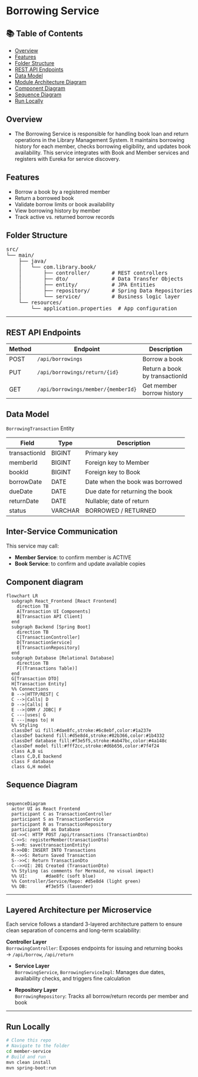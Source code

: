 # Borrowing Service
 
## 📚 Table of Contents
- [Overview](#overview)
- [Features](#features)
- [Folder Structure](#folder-structure)
- [REST API Endpoints](#rest-api-endpoints)
- [Data Model](#data-model)
- [Module Architecture Diagram](#module-architecture-diagram)
- [Component Diagram](#component-diagram)
- [Sequence Diagram](#sequence-diagram)
- [Run Locally](#run-locally)

## Overview
-  The Borrowing Service is responsible for handling book loan and return operations in the Library Management System. It maintains borrowing history for each member, checks borrowing eligibility, and updates book availability. This service integrates with Book and Member services and registers with Eureka for service discovery.

## Features
- Borrow a book by a registered member
- Return a borrowed book
- Validate borrow limits or book availability
- View borrowing history by member
- Track active vs. returned borrow records


## Folder Structure
<pre>
src/
└── main/
    ├── java/
    │   └── com.library.book/
    │       ├── controller/       # REST controllers
    │       ├── dto/              # Data Transfer Objects
    │       ├── entity/           # JPA Entities
    │       ├── repository/       # Spring Data Repositories
    │       └── service/          # Business logic layer
    └── resources/
        └── application.properties  # App configuration
</pre>
---
## REST API Endpoints

| Method | Endpoint                           | Description                    |
|--------|------------------------------------|--------------------------------|
| POST   | `/api/borrowings`                  | Borrow a book                  |
| PUT    | `/api/borrowings/return/{id}`      | Return a book by transactionId |
| GET    | `/api/borrowings/member/{memberId}`| Get member borrow history      |


## Data Model

`BorrowingTransaction` Entity

| Field         | Type     | Description                           |
|---------------|----------|---------------------------------------|
| transactionId | BIGINT   | Primary key                           |
| memberId      | BIGINT   | Foreign key to Member                 |
| bookId        | BIGINT   | Foreign key to Book                   |
| borrowDate    | DATE     | Date when the book was borrowed       |
| dueDate       | DATE     | Due date for returning the book       |
| returnDate    | DATE     | Nullable; date of return              |
| status        | VARCHAR  | BORROWED / RETURNED                   |

## Inter-Service Communication

This service may call:
- **Member Service**: to confirm member is ACTIVE
- **Book Service**: to confirm and update available copies
## Component diagram
 
```mermaid
flowchart LR
  subgraph React_Frontend [React Frontend]
    direction TB
    A[Transaction UI Components]
    B[Transaction API Client]
  end
  subgraph Backend [Spring Boot]
    direction TB
    C[TransactionController]
    D[TransactionService]
    E[TransactionRepository]
  end
  subgraph Database [Relational Database]
    direction TB
    F[(Transactions Table)]
  end
  G[Transaction DTO]
  H[Transaction Entity]
  %% Connections
  B -->|HTTP/REST| C
  C -->|Calls| D
  D -->|Calls| E
  E -->|ORM / JDBC| F
  C ---|uses| G
  E ---|maps to| H
  %% Styling
  classDef ui fill:#dae8fc,stroke:#6c8ebf,color:#1a237e
  classDef backend fill:#d5e8d4,stroke:#82b366,color:#1b4332
  classDef database fill:#f3e5f5,stroke:#ab47bc,color:#4a148c
  classDef model fill:#fff2cc,stroke:#d6b656,color:#7f4f24
  class A,B ui
  class C,D,E backend
  class F database
  class G,H model
```
## Sequence Diagram
```mermaid
 
sequenceDiagram
  actor UI as React Frontend
  participant C as TransactionController
  participant S as TransactionService
  participant R as TransactionRepository
  participant DB as Database
  UI->>C: HTTP POST /api/transactions (TransactionDto)
  C->>S: registerMember(transactionDto)
  S->>R: save(transactionEntity)
  R->>DB: INSERT INTO Transactions
  R-->>S: Return Saved Transaction
  S-->>C: Return TransactionDto
  C-->>UI: 201 Created (TransactionDto)
  %% Styling (as comments for Mermaid, no visual impact)
  %% UI:       #dae8fc (soft blue)
  %% Controller/Service/Repo: #d5e8d4 (light green)
  %% DB:       #f3e5f5 (lavender)
```
---
##  Layered Architecture per Microservice
Each service follows a standard 3-layered architecture pattern to ensure clean separation of concerns and long-term scalability:

**Controller Layer**  
  `BorrowingController`: Exposes endpoints for issuing and returning books  
  → `/api/borrow`, `/api/return`

- **Service Layer**  
  `BorrowingService`, `BorrowingServiceImpl`: Manages due dates, availability checks, and triggers fine calculation

- **Repository Layer**  
  `BorrowingRepository`: Tracks all borrow/return records per member and book
---

##  Run Locally
```bash
# Clone this repo
# Navigate to the folder
cd member-service
# Build and run
mvn clean install
mvn spring-boot:run

